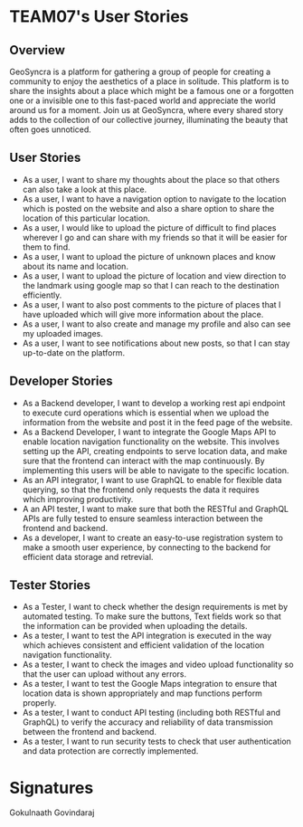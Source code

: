 # TEAM07's User Stories

## Overview
GeoSyncra is a platform for gathering a group of people for creating a community to enjoy the aesthetics of a place in solitude. This platform is to share the insights about a place which might be a famous one or a forgotten one or a invisible one to this fast-paced world and appreciate the world around us for a moment. Join us at GeoSyncra, where every shared story adds to the collection of our collective journey, illuminating the beauty that often goes unnoticed.

## User Stories
- As a user, I want to share my thoughts about the place so that others can also take a look at this place.
- As a user, I want to have a navigation option to navigate to the location which is posted on the website and also a share option to share the location of this particular location.
- As a user, I would like to upload the picture of difficult to find places wherever I go and can share with my friends so that it will be easier for them to find.
- As a user, I want to upload the picture of unknown places and know about its name and location.
- As a user, I want to upload the picture of location and view direction to the landmark using google map so that I can reach to the destination efficiently.
- As a user, I want to also post comments to the picture of places that I have uploaded which will give more information about the place.
- As a user, I want to also create and manage my profile and also can see my uploaded images.
- As a user, I want to see notifications about new posts, so that I can stay up-to-date on the platform.

## Developer Stories
- As a Backend developer, I want to develop a working rest api endpoint to execute curd operations which is essential when we upload the information from the website and post it in the feed page of the website.
- As a Backend Developer, I want to integrate the Google Maps API to enable location navigation functionality on the website. This involves setting up the API, creating endpoints to serve location data, and make sure that the frontend can interact with the map continuously. By implementing this users will be able to navigate to the specific location.
- As an API integrator,  I want to use GraphQL to enable for flexible data querying, so that the frontend only requests the data it requires which improving productivity.
- A an API tester, I want to make sure that both the RESTful and GraphQL APIs are fully tested to ensure seamless interaction between the frontend and backend.
- As a developer, I want to create an easy-to-use registration system to make a smooth user experience, by connecting to the backend for efficient data storage and retrevial.

## Tester Stories
- As a Tester, I want to check whether the design requirements is met by automated testing. To make sure the buttons, Text fields work so that the information can be provided when uploading the details.
- As a tester, I want to test the API integration is executed in the way which achieves consistent and efficient validation of the location navigation functionality.
- As a tester, I want to check the images and video upload functionality so that the user can upload without any errors.
- As a tester, I want to test the Google Maps integration to ensure that location data is shown appropriately and map functions perform properly.
- As a tester, I want to conduct API testing (including both RESTful and GraphQL) to verify the accuracy and reliability of data transmission between the frontend and backend.
- As a tester, I want to run security tests to check that user authentication and data protection are correctly implemented.


# Signatures
Gokulnaath Govindaraj
  


   
